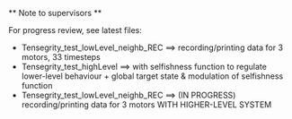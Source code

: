 ** Note to supervisors ** 

For progress review, see latest files:  
- Tensegrity_test_lowLevel_neighb_REC ==> recording/printing data for 3 motors, 33 timesteps
- Tensegrity_test_highLevel ==> with selfishness function to regulate lower-level behaviour + global target state & modulation of selfishness function
- Tensegrity_test_lowLevel_neighb_REC ==> (IN PROGRESS) recording/printing data for 3 motors WITH HIGHER-LEVEL SYSTEM
